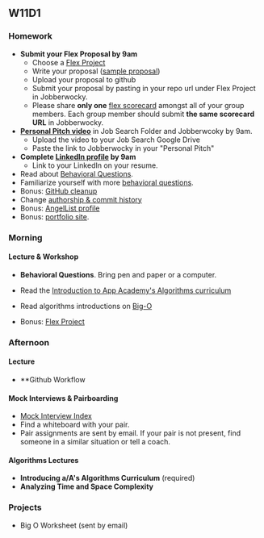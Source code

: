## W11D1
### Homework
* **Submit your Flex Proposal by 9am**
  * Choose a [Flex Project][flex-project]
  * Write your proposal ([sample proposal][flex-sample-proposal])
  * Upload your proposal to github
  * Submit your proposal by pasting in your repo url under Flex Project in Jobberwocky.
  * Please share **only one** [flex scorecard][flex-scorecard] amongst all of your group members. Each group member should submit **the same scorecard URL** in Jobberwocky.
*  **[Personal Pitch video][personal-pitch-video]** in Job Search Folder and Jobberwcoky by 9am.
    * Upload the video to your Job Search Google Drive
    * Paste the link to Jobberwocky in your "Personal Pitch"
* **Complete [LinkedIn profile][linkedin] by 9am**
  * Link to your LinkedIn on your resume.
* Read about [Behavioral Questions][behavioral-questions].
* Familiarize yourself with more [behavioral questions][31-questions].
* Bonus: [GitHub cleanup][github]
 * Change [authorship & commit history][github-history]
* Bonus: [AngelList profile][angellist]
* Bonus: [portfolio site][portfolio].

### Morning
#### Lecture & Workshop
* **Behavioral Questions**. Bring pen and paper or a computer.

* Read the [Introduction to App Academy's Algorithms curriculum][intro-algos]
* Read algorithms introductions on [Big-O][big-o-readings]
* Bonus: [Flex Project][flex-project]


### Afternoon
#### Lecture
* **Github Workflow

#### Mock Interviews & Pairboarding
* [Mock Interview Index][pair-boarding-index]
* Find a whiteboard with your pair.
* Pair assignments are sent by email. If your pair is not present, find someone in a similar situation or tell a coach.

#### Algorithms Lectures
* **Introducing a/A's Algorithms Curriculum** (required)
* **Analyzing Time and Space Complexity**

### Projects
* Big O Worksheet (sent by email)

<!-- LINKS -->
<!-- Job Search Projects -->
[js-project]: projects/js-project/js-project.md
[js-sample-proposal]: projects/js-project/js-sample-proposal.md
[js-proposal-survey]: https://docs.google.com/forms/d/e/1FAIpQLSehUjuwLhwstHthDCq7x-NPkvzftHM5ONQKBg9n5wRDbqykww/viewform

[flex-project]: projects/flex-project/flex-project.md
[flex-sample-proposal]: projects/flex-project/flex-sample-proposal.md
[flex-scorecard]: https://docs.google.com/spreadsheets/d/18tWMvVYWXgPqz0g7MwKQ3EGWKczxQaeTuISgfo34PqM/edit?usp=sharing

[resume]: application-materials/resume/resume.md
[text-only]: application-materials/resume/text-resume.md
[cover-letter]: application-materials/cover-letter/cover-letter.md
[portfolio]: application-materials/portfolio/portfolio.md
[peer-review-instructions]: meta/app-academy/peer-reviews.md

<!-- Online Presence -->
[linkedin]: application-materials/linkedin/linkedin.md
[github]: application-materials/github/github.md
[readme]: projects/example-readmes.md
[github-history]: https://github.com/appacademy/curriculum/blob/9f6dfc224cd16702269e9179420062ded86116d8/ruby/readings/git-fix-authorship.md
[angellist]: application-materials/angellist/angellist.md

<!-- Internal Resources -->
[Jobberwocky]: http://progress.appacademy.io/jobberwocky
[calendar]: https://calendar.google.com/calendar/embed?src=appacademy.io_r61pl5c3vl1vatl28hquvhtf4o%40group.calendar.google.com&ctz=America/Los_Angeles
[job-search-curriculum-drive-folder]:https://drive.google.com/folderview?id=0B3noREts_wUyNnhZMTZPMjJhU2M&usp=sharing
[hunters-channel]: https://app-academy.slack.com/messages/hunters
[pair-boarding-index]: technical-skills/whiteboarding/index.md#index
[project-scorecard]: https://docs.google.com/a/appacademy.io/spreadsheets/d/1MY1K-_kXYrS-7K_XFYkJs-U8kL-mDnYY3lQIw-IgIm0/edit?usp=sharing

<!-- Self Presentation -->
[personal-pitch]: soft-skills/interviewing/personal-pitch.md
[personal-pitch-video]: meta/app-academy/uploading-personal-pitch-video.md
[behavioral-questions]: soft-skills/interviewing/behavioral-questions.md
[31-questions]: https://www.themuse.com/advice/30-behavioral-interview-questions-you-should-be-ready-to-answer

<!-- Applying & Networking -->
[job-boards]: applying/job-boards.md
[job-search-etiquette]: soft-skills/job-search-etiquette.md
[good-questions]: soft-skills/interviewing/asking-questions.md
[hackreactor-article]: http://venturebeat.com/2013/08/28/the-developers-guide-to-interviewing/
[ronnie-tips]: https://gist.github.com/ronnieftw/7907630469242f0999ea
[babiak-tips]: https://github.com/d-babiak/job-market-notes
[offer-negotiation]: soft-skills/negotiating/email-negotiations.md
[salary-data]: soft-skills/negotiating/salary-data.md
[hn-negotiation-article]: https://news.ycombinator.com/item?id=3289750

[meetups]: soft-skills/networking/meetups.md

<!-- Technical Interview Resources -->
[interview-questions]: https://docs.google.com/a/appacademy.io/spreadsheet/ccc?key=0AnnoREts_wUydHN3UGZfbDZIME1VTEY3Y3pUNWpZZGc#gid=0
[HackerRank]: https://www.hackerrank.com/
[codility]: https://codility.com/
[Codility]: https://codility.com/

<!-- Algorithms Projects & Lectures -->
[memory-assembly-lecture]: https://vimeo.com/175634887
[array-lecture]: https://vimeo.com/175717721
[heaps1]: https://vimeo.com/191997749/b59a137b19
[heaps2]: https://vimeo.com/191997750/83ff39ba6a
[heaps3]: https://vimeo.com/191997751/6db2554bbb
[heapsort1]: https://vimeo.com/191997808/3d0a223bb1
[heapsort2]: https://vimeo.com/191997809/849cf1b7ad
[quicksort1]: https://vimeo.com/192003395/f90890d138
[quicksort2]: https://vimeo.com/192206159/917569833b
[quicksort3]: https://vimeo.com/192493786/dd6520c77d
[sorting1]: https://vimeo.com/193472770/d43f132776
[sorting2]: https://vimeo.com/193473425/dd01b240ee
[binary-search-trees-vid]: https://vimeo.com/203204585
[graphs-vid]: https://vimeo.com/203562085
[topological-vid]: https://vimeo.com/203906270

<!-- Algorithms Readings & Projects -->
[big-o-readings]: https://github.com/appacademy/job-search-curriculum/tree/master/SF/algorithms/w11d1
[memory-pointers-readings]:https://github.com/appacademy/job-search-curriculum/tree/master/SF/algorithms/w11d2
[dynamic-array]: https://github.com/appacademy/job-search-curriculum/tree/master/SF/algorithms/w11d3/project1
[dynamic-array-readings]: https://github.com/appacademy/job-search-curriculum/blob/master/SF/algorithms/w11d3/dynamic-array.md
[static-dynamic-array-readings]: https://github.com/appacademy/job-search-curriculum/blob/master/SF/algorithms/w11d2/static-array.md
[hashmap]: https://github.com/appacademy/job-search-curriculum/tree/master/SF/algorithms/w11d4/project2
[heaps-heapsort]: https://github.com/appacademy/job-search-curriculum/tree/master/SF/algorithms/w12d1/project3
[sorting-readings]: https://github.com/appacademy/job-search-curriculum/tree/master/SF/algorithms/w12d2
[quicksort]: https://github.com/appacademy/job-search-curriculum/tree/master/SF/algorithms/w12d2/project4
[bst]: https://github.com/appacademy/job-search-curriculum/tree/master/SF/algorithms/w12d3/project5
[graphs-readings]: https://github.com/appacademy/job-search-curriculum/tree/master/SF/algorithms/w13d1
[topological-sort-readings]: https://github.com/appacademy/job-search-curriculum/tree/master/SF/algorithms/w13d2
[topological-sort]: https://github.com/appacademy/job-search-curriculum/tree/master/SF/algorithms/w13d2/project6
[dijkstras-readings]: https://github.com/appacademy/job-search-curriculum/tree/master/SF/algorithms/w13d3
[dijkstras]: https://github.com/appacademy/job-search-curriculum/tree/master/SF/algorithms/w13d3/project7
[algorithms-next-steps]: https://github.com/appacademy/job-search-curriculum/blob/master/SF/algorithms/w13d4/next-steps.md
[static-arrays]: https://vimeo.com/202107013
[dynamic-arrays]: https://vimeo.com/202125903

[algo-specs]: https://github.com/jaysonvirissimo/practice-thy-algorithms


<!-- Misc. -->
[architecture-slides]: https://drive.google.com/a/appacademy.io/file/d/0B1ljY87XS9z0aDZZRHo1dW5zZWNjQjIzcFI5TGxIRF9MSTk4/view?usp=sharing
[open-source-projects]: projects/other-projects/open-source.md


[ruby-interview-walkthrough]: https://gist.github.com/ryansobol/5252653
[navigate-to-a-url]: http://igoro.com/archive/what-really-happens-when-you-navigate-to-a-url/
[browser-navigation]: technical-skills/technical-questions/http-request.md
[harvard-vid]: https://www.youtube.com/watch?v=8KuO4r5CHjM

[Coursera]: https://www.coursera.org/course/algo

[systemsdesign]: technical-skills/system-design/introduction.md
[hiredintech]: http://www.hiredintech.com/system-design/
[get-any-job]: https://www.linkedin.com/pulse/how-get-any-job-you-want-even-youre-unqualified-raghav-haran?trk=hp-feed-article-title-like

[funding-stages]: http://www.investopedia.com/articles/personal-finance/102015/series-b-c-funding-what-it-all-means-and-how-it-works.asp
[rails-casts]: technical-skills/ruby-javascript/ruby-rails.md
[rails-review]: technical-skills/ruby-javascript/ruby-rails.md
[performance-cheat-sheet]: technical-skills/system-design/performance-cheat-sheet.md


[intro-algos]: https://github.com/appacademy/job-search-curriculum/tree/master/SF/algorithms/introduction.md

[ny-tech-companies]: https://docs.google.com/a/appacademy.io/spreadsheet/ccc?key=0AnnoREts_wUydEk1Z25ER3V4aTdsWjlMRTVmWC1BU2c#gid=0
[bay-tech-companies]: https://docs.google.com/a/appacademy.io/spreadsheet/ccc?key=0AnnoREts_wUydFpJSVZLM25wdmc0Vk56UzEwUzJiY3c#gid=0

[what-software-engineers-do]: technical-skills/engineering-culture/what-do-software-engineers-do.md

[add-apps-instructions]: meta/app-academy/adding-apps-to-jobberwocky.md
[applying-for-jobs]: meta/app-academy/applying-for-jobs.md

[mock-interview-slack]: https://app-academy.slack.com/messages/mock_interview_meetup/

[elevator-speech]: http://idealistcareers.org/a-quick-guide-to-writing-your-elevator-pitch-with-examples/

[non-tech]: https://github.com/appacademy/curriculum/blob/master/course/non-technical-readings.md
